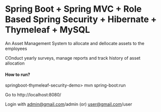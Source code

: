 # Spring Boot + Spring MVC + Role Based Spring Security + Hibernate + Thymeleaf + MySQL 

An Asset Management System to allocate and dellocate assets to the employees

COnduct yearly surveys, manage reports and track history of asset allocation


#### How to run?

springboot-thymeleaf-security-demo> mvn spring-boot:run

Go to http://localhost:8080/

Login with admin@gmail.com/admin (or) user@gmail.com/user

